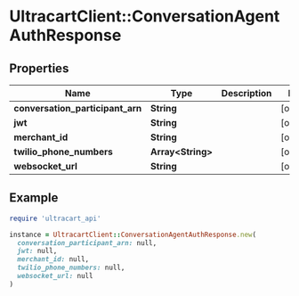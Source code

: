 # UltracartClient::ConversationAgentAuthResponse

## Properties

| Name | Type | Description | Notes |
| ---- | ---- | ----------- | ----- |
| **conversation_participant_arn** | **String** |  | [optional] |
| **jwt** | **String** |  | [optional] |
| **merchant_id** | **String** |  | [optional] |
| **twilio_phone_numbers** | **Array&lt;String&gt;** |  | [optional] |
| **websocket_url** | **String** |  | [optional] |

## Example

```ruby
require 'ultracart_api'

instance = UltracartClient::ConversationAgentAuthResponse.new(
  conversation_participant_arn: null,
  jwt: null,
  merchant_id: null,
  twilio_phone_numbers: null,
  websocket_url: null
)
```

